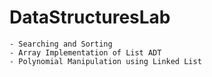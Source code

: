 # DataStructuresLab
 	- Searching and Sorting
 	- Array Implementation of List ADT
 	- Polynomial Manipulation using Linked List